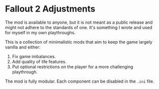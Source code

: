 # Fallout 2 Adjustments

The mod is available to anyone, but it is not meant as a public release and might not adhere to the standards of one. It's something I wrote and used for myself in my own playthroughs.

This is a collection of minimalistic mods that aim to keep the game largely vanilla and either:

1. Fix game imbalances.
2. Add quality of life features.
3. Put optional restrictions on the player for a more challenging playthrough.

The mod is fully modular. Each component can be disabled in the `.ini` file.